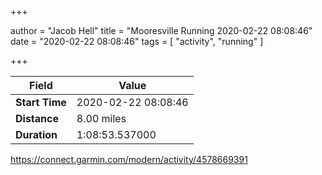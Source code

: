 +++

author = "Jacob Hell"
title = "Mooresville Running 2020-02-22 08:08:46"
date = "2020-02-22 08:08:46"
tags = [
    "activity", "running"
]

+++

<!--more-->

|Field  |Value  |
|--- | --- |
|**Start Time**|2020-02-22 08:08:46|
|**Distance**|8.00 miles|
|**Duration**|1:08:53.537000|

https://connect.garmin.com/modern/activity/4578669391
